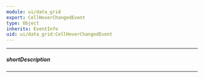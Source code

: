 ```yaml
---
module: ui/data_grid
export: CellHoverChangedEvent
type: Object
inherits: EventInfo
uid: ui/data_grid:CellHoverChangedEvent
---
```

---
##### shortDescription
<!-- Description goes here -->

---
<!-- Description goes here -->